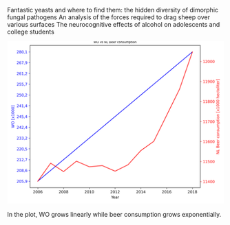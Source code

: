 Fantastic yeasts and where to find them: the hidden diversity of dimorphic fungal pathogens
An analysis of the forces required to drag sheep over various surfaces
The neurocognitive effects of alcohol on adolescents and college students

![The plot of WO and beer consumption in NL](https://github.com/KeniaLS/CS_Assignment/blob/main/WO%20and%20Beer%20consumption.png?raw=true)

In the plot, WO grows linearly while beer consumption grows exponentially.
